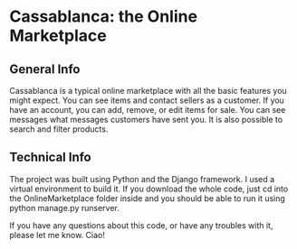 <h1>Cassablanca: the Online Marketplace</h1>

<h2>General Info</h2>
Cassablanca is a typical online marketplace with all the basic features you might expect. You can see items and contact sellers as a customer. If you have an account,
you can add, remove, or edit items for sale. You can see messages what messages customers have sent you. It is also possible to search and filter products.

<h2>Technical Info</h2>
The project was built using Python and the Django framework. I used a virtual environment to build it. If you download the whole code, just cd into the OnlineMarketplace 
folder inside and you should be able to run it using python manage.py runserver. 


If you have any questions about this code, or have any troubles with it, please let me know. Ciao!

